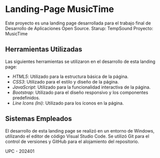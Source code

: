 # Landing-Page MusicTime

Este proyecto es una landing page desarrollada para el trabajo final de Desarrollo de Aplicaciones Open Source.
Starup: TempSound
Proyecto: MusicTime

## Herramientas Utilizadas

Las siguientes herramientas se utilizaron en el desarrollo de esta landing page:

- *HTML5*: Utilizado para la estructura básica de la página.
- *CSS3*: Utilizado para el estilo y diseño de la página.
- *JavaScript*: Utilizado para la funcionalidad interactiva de la página.
- *Bootstrap*: Utilizado para el diseño responsivo y los componentes predefinidos.
- *Line Icons (lni)*: Utilizado para los íconos en la página.

## Sistemas Empleados

El desarrollo de esta landing page se realizó en un entorno de Windows, utilizando el editor de código Visual Studio Code. Se utilizó Git para el control de versiones y GitHub para el alojamiento del repositorio.

UPC - 202401
